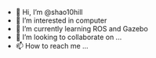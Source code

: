- 👋 Hi, I’m @shao10hill
- 👀 I’m interested in computer 
- 🌱 I’m currently learning ROS and Gazebo
- 💞️ I’m looking to collaborate on ...
- 📫 How to reach me ...

<!---
shao10hill/shao10hill is a ✨ special ✨ repository because its `README.md` (this file) appears on your GitHub profile.
You can click the Preview link to take a look at your changes.
--->
